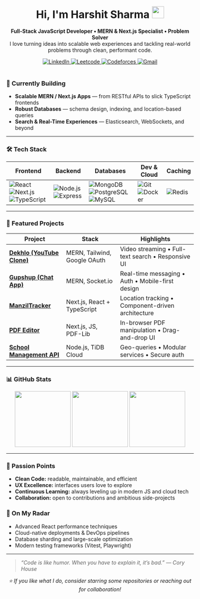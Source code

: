 <!-- ========================= HEADER ========================= -->
<h1 align="center">Hi, I'm Harshit Sharma <img src="https://raw.githubusercontent.com/HarshitSharma14/HarshitSharma14/main/assets/wave.gif" width="32"/></h1>

<p align="center">
  <strong>Full-Stack JavaScript Developer • MERN & Next.js Specialist • Problem Solver</strong><br/>
  I love turning ideas into scalable web experiences and tackling real-world problems through clean, performant code.
</p>

<div align="center">
  <a href="https://www.linkedin.com/in/harshitsharma14/">
    <img alt="LinkedIn" src="https://img.shields.io/badge/LinkedIn-blue?logo=linkedin&style=for-the-badge"/>
  </a>
  <a href="https://leetcode.com/u/Harshit1405/">
    <img alt="Leetcode" src="https://img.shields.io/badge/LeetCode-000000?style=for-the-badge&logo=LeetCode&logoColor="/>
  </a>
  <a href="https://codeforces.com/profile/harshitsharma14">
    <img alt="Codeforces" src="https://img.shields.io/badge/Codeforces-445f9d?logo=Codeforces&logoColor=white"/>
  </a>
  <a href="mailto:harshitsharmaclg@gmail.com">
    <img alt="Gmail" src="https://img.shields.io/badge/Email-D14836?logo=gmail&logoColor=white&style=for-the-badge"/>
  </a>
</div>

<br/>

<!-- ========================= CURRENT FOCUS ========================= -->
### 🚀 Currently Building
- **Scalable MERN / Next.js Apps** ― from RESTful APIs to slick TypeScript frontends  
- **Robust Databases** ― schema design, indexing, and location-based queries  
- **Search & Real-Time Experiences** ― Elasticsearch, WebSockets, and beyond  

---

<!-- ========================= TECH STACK ========================= -->
### 🛠 Tech Stack

| **Frontend** | **Backend** | **Databases** | **Dev & Cloud** | **Caching** |
|--------------|-------------|---------------|-----------------|-------------|
| ![React](https://img.shields.io/badge/-React-61DAFB?logo=react&logoColor=white) ![Next.js](https://img.shields.io/badge/-Next.JS-000?logo=next.js) ![TypeScript](https://img.shields.io/badge/-TypeScript-3178C6?logo=typescript&logoColor=white) | ![Node.js](https://img.shields.io/badge/-Node.js-339933?logo=node.js&logoColor=white) ![Express](https://img.shields.io/badge/-Express-000?logo=express&logoColor=white) | ![MongoDB](https://img.shields.io/badge/-MongoDB-47A248?logo=mongodb&logoColor=white) ![PostgreSQL](https://img.shields.io/badge/-PostgreSQL-4169E1?logo=postgresql&logoColor=white) ![MySQL](https://img.shields.io/badge/-MySQL-4479A1?logo=mysql&logoColor=white) | ![Git](https://img.shields.io/badge/-Git-F05032?logo=git&logoColor=white) ![Docker](https://img.shields.io/badge/-Docker-2496ED?logo=docker&logoColor=white) | ![Redis](https://img.shields.io/badge/Redis-DC382D?style=for-the-badge&logo=redis&logoColor=white)

---

<!-- ========================= FEATURED PROJECTS ========================= -->
### 🌟 Featured Projects

| Project | Stack | Highlights |
|---------|-------|------------|
| **[Dekhlo (YouTube Clone)](https://github.com/HarshitSharma14/dekhlo-youtube)** | MERN, Tailwind, Google OAuth | Video streaming • Full-text search • Responsive UI |
| **[Gupshup (Chat App)](https://github.com/HarshitSharma14/gupshup)** | MERN, Socket.io | Real-time messaging • Auth • Mobile-first design |
| **[ManzilTracker](https://github.com/HarshitSharma14/ManzilTracker)** |Next.js, React + TypeScript | Location tracking • Component-driven architecture |
| **[PDF Editor](https://github.com/HarshitSharma14/Pdf-editor)** |Next.js, JS, PDF-Lib | In-browser PDF manipulation • Drag-and-drop UI |
| **[School Management API](https://github.com/HarshitSharma14/school-management-api)** | Node.js, TiDB Cloud | Geo-queries • Modular services • Secure auth |

---

<!-- ========================= GITHUB STATS ========================= -->
### 📊 GitHub Stats

<p align="center">
  <img src="https://github-readme-stats.vercel.app/api?username=HarshitSharma14&show_icons=true&theme=radical" height="150"/>
  <img src="https://streak-stats.demolab.com?user=HarshitSharma14&theme=radical&hide_border=true" height="150"/>
  <img src="https://github-readme-stats.vercel.app/api/top-langs/?username=HarshitSharma14&layout=compact&theme=radical" height="150"/>
</p>

---

<!-- ========================= ABOUT & GOALS ========================= -->
### 🎯 Passion Points
- **Clean Code:** readable, maintainable, and efficient  
- **UX Excellence:** interfaces users love to explore  
- **Continuous Learning:** always leveling up in modern JS and cloud tech  
- **Collaboration:** open to contributions and ambitious side-projects  

### 🌱 On My Radar
- Advanced React performance techniques  
- Cloud-native deployments & DevOps pipelines  
- Database sharding and large-scale optimization  
- Modern testing frameworks (Vitest, Playwright)

---

<!-- ========================= FOOTER ========================= -->
> _“Code is like humor. When you have to explain it, it’s bad.” — Cory House_

<p align="center">
  <em>⭐️ If you like what I do, consider starring some repositories or reaching out for collaboration!</em>
</p>
